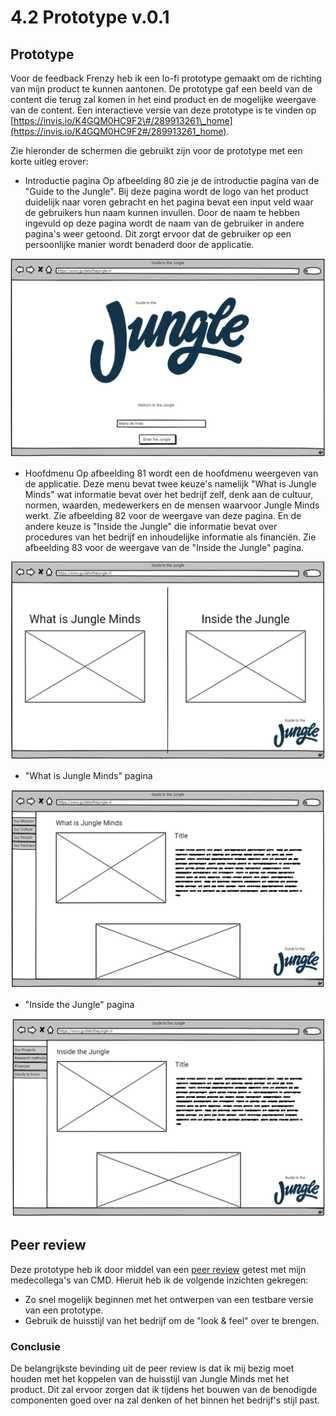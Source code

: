 # 4.2 Prototype v.0.1

## Prototype

Voor de feedback Frenzy heb ik een lo-fi prototype gemaakt om de richting van mijn product te kunnen aantonen. De prototype gaf een beeld van de content die terug zal komen in het eind product en de mogelijke weergave van de content. Een interactieve versie van deze prototype is te vinden op [https://invis.io/K4GQM0HC9F2\#/289913261\_home](https://invis.io/K4GQM0HC9F2#/289913261_home).

Zie hieronder de schermen die gebruikt zijn voor de prototype met een korte uitleg erover:

* Introductie pagina Op afbeelding 80 zie je de introductie pagina van de "Guide to the Jungle". Bij deze pagina wordt de logo van het product duidelijk naar voren gebracht en het pagina bevat een input veld waar de gebruikers hun naam kunnen invullen. Door de naam te hebben ingevuld op deze pagina wordt de naam van de gebruiker in andere pagina's weer getoond. Dit zorgt  ervoor dat de gebruiker op een persoonlijke manier wordt benaderd door de applicatie. 

![Afbeelding 80: Introductie pagina van het product](../.gitbook/assets/screen-shot-2018-06-02-at-13.15.17.png)

* Hoofdmenu Op afbeelding 81 wordt een de hoofdmenu weergeven van de applicatie. Deze menu bevat twee keuze's namelijk "What is Jungle Minds" wat informatie bevat over het bedrijf zelf, denk aan de cultuur, normen, waarden, medewerkers en de mensen waarvoor Jungle Minds werkt. Zie afbeelding 82 voor de weergave van deze pagina. En de andere keuze is "Inside the Jungle" die informatie bevat over procedures van het bedrijf en inhoudelijke informatie als financiën. Zie afbeelding 83 voor de weergave van de "Inside the Jungle" pagina.

![Afbeelding 81: Hoofdmenu van de applicatie.](../.gitbook/assets/screen-shot-2018-06-02-at-13.15.33.png)

* "What is Jungle Minds" pagina

![Afbeelding 82: &quot;What is Jungle Minds&quot; pagina.](../.gitbook/assets/screen-shot-2018-06-02-at-13.15.54.png)

* "Inside the Jungle" pagina

![Afbeelding 83: &quot;Inside the Jungle&quot; pagina.](../.gitbook/assets/screen-shot-2018-06-02-at-13.15.43.png)

## Peer review 

Deze prototype heb ik door middel van een [peer review](../6.5-prototype-tests/6.5.1-peer-review-v0.1.md) getest met mijn medecollega's van CMD. Hieruit heb ik de volgende inzichten gekregen:

* Zo snel mogelijk beginnen met het ontwerpen van een testbare versie van een prototype. 
* Gebruik de huisstijl van het bedrijf om de "look & feel" over te brengen.

### Conclusie

De belangrijkste bevinding uit de peer review is dat ik mij bezig moet houden met het koppelen van de huisstijl van Jungle Minds met het product. Dit zal ervoor zorgen dat ik tijdens het bouwen van de benodigde componenten goed over na zal denken of het binnen het bedrijf's stijl past. 







